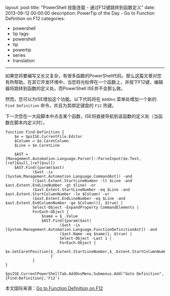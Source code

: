 layout: post
title: "PowerShell 技能连载 - 通过F12键跳转到函数定义"
date: 2013-09-12 00:00:00
description: PowerTip of the Day - Go to Function Definition on F12
categories:
- powershell
- tip
tags:
- powershell
- tip
- powertip
- series
- translation
---
如果您将要编写又长又复杂，有很多函数的PowerShell代码，那么这篇文章对您有所帮助。在其它开发环境中，当您将光标停在一个函数上，并按下F12键，编辑器将跳转到函数的定义处。而PowerShell ISE并不会那么做。

然而，您可以为ISE增加这个功能。以下代码将在 `AddOns` 菜单处增加一个新的 `Find Definition` 命令，并且为其绑定键盘的 `F12` 热键。

下一次您在一大段脚本中点击某个函数，ISE将直接导航到该函数的定义处（当函数在脚本内定义时）。

	function Find-Definition {
	    $e = $psISE.CurrentFile.Editor
	    $Column = $e.CaretColumn
	    $Line = $e.CaretLine
	    
	    $AST = [Management.Automation.Language.Parser]::ParseInput($e.Text,[ref]$null,[ref]$null)
	    $AST.Find({param($ast)
	            ($ast -is [System.Management.Automation.Language.CommandAst]) -and
	            (($ast.Extent.StartLineNumber -lt $Line -and $ast.Extent.EndLineNumber -gt $line) -or
	            ($ast.Extent.StartLineNumber -eq $Line -and $ast.Extent.StartColumnNumber -le $Column) -or
	            ($ast.Extent.EndLineNumber -eq $Line -and $ast.Extent.EndColumnNumber -ge $Column))}, $true) |
	            Select-Object -ExpandProperty CommandElements |
	            ForEach-Object {
	                $name = $_.Value  
	                $AST.Find({param($ast)
	                        ($ast -is [System.Management.Automation.Language.FunctionDefinitionAst]) -and
	                        ($ast.Name -eq $name)}, $true) |
	                        Select-Object -Last 1 |
	                        ForEach-Object {
	                            $e.SetCaretPosition($_.Extent.StartLineNumber,$_.Extent.StartColumnNumber)
	                    }
	            }
	}

	$psISE.CurrentPowerShellTab.AddOnsMenu.Submenus.Add("Goto Definition",{Find-Definition},'F12') 

<!--more-->

本文国际来源：[Go to Function Definition on F12](http://community.idera.com/powershell/powertips/b/tips/posts/go-to-function-definition-on-f12)
